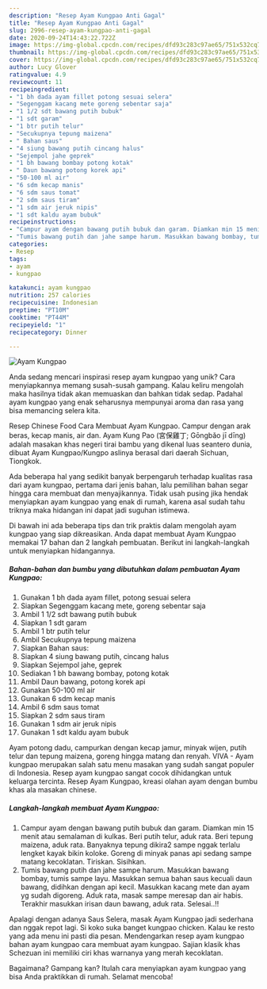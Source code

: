 ```yaml
---
description: "Resep Ayam Kungpao Anti Gagal"
title: "Resep Ayam Kungpao Anti Gagal"
slug: 2996-resep-ayam-kungpao-anti-gagal
date: 2020-09-24T14:43:22.722Z
image: https://img-global.cpcdn.com/recipes/dfd93c283c97ae65/751x532cq70/ayam-kungpao-foto-resep-utama.jpg
thumbnail: https://img-global.cpcdn.com/recipes/dfd93c283c97ae65/751x532cq70/ayam-kungpao-foto-resep-utama.jpg
cover: https://img-global.cpcdn.com/recipes/dfd93c283c97ae65/751x532cq70/ayam-kungpao-foto-resep-utama.jpg
author: Lucy Glover
ratingvalue: 4.9
reviewcount: 11
recipeingredient:
- "1 bh dada ayam fillet potong sesuai selera"
- "Segenggam kacang mete goreng sebentar saja"
- "1 1/2 sdt bawang putih bubuk"
- "1 sdt garam"
- "1 btr putih telur"
- "Secukupnya tepung maizena"
- " Bahan saus"
- "4 siung bawang putih cincang halus"
- "Sejempol jahe geprek"
- "1 bh bawang bombay potong kotak"
- " Daun bawang potong korek api"
- "50-100 ml air"
- "6 sdm kecap manis"
- "6 sdm saus tomat"
- "2 sdm saus tiram"
- "1 sdm air jeruk nipis"
- "1 sdt kaldu ayam bubuk"
recipeinstructions:
- "Campur ayam dengan bawang putih bubuk dan garam. Diamkan min 15 menit atau semalaman di kulkas. Beri putih telur, aduk rata. Beri tepung maizena, aduk rata. Banyaknya tepung dikira2 sampe nggak terlalu lengket kayak bikin koloke. Goreng di minyak panas api sedang sampe matang kecoklatan. Tiriskan. Sisihkan."
- "Tumis bawang putih dan jahe sampe harum. Masukkan bawang bombay, tumis sampe layu. Masukkan semua bahan saus kecuali daun bawang, didihkan dengan api kecil. Masukkan kacang mete dan ayam yg sudah digoreng. Aduk rata, masak sampe meresap dan air habis. Terakhir masukkan irisan daun bawang, aduk rata. Selesai..!!"
categories:
- Resep
tags:
- ayam
- kungpao

katakunci: ayam kungpao 
nutrition: 257 calories
recipecuisine: Indonesian
preptime: "PT10M"
cooktime: "PT44M"
recipeyield: "1"
recipecategory: Dinner

---
```



![Ayam Kungpao](https://img-global.cpcdn.com/recipes/dfd93c283c97ae65/751x532cq70/ayam-kungpao-foto-resep-utama.jpg)

Anda sedang mencari inspirasi resep ayam kungpao yang unik? Cara menyiapkannya memang susah-susah gampang. Kalau keliru mengolah maka hasilnya tidak akan memuaskan dan bahkan tidak sedap. Padahal ayam kungpao yang enak seharusnya mempunyai aroma dan rasa yang bisa memancing selera kita.

Resep Chinese Food Cara Membuat Ayam Kungpao. Campur dengan arak beras, kecap manis, air dan. Ayam Kung Pao (宮保雞丁; Gōngbǎo jī dīng) adalah masakan khas negeri tirai bambu yang dikenal luas seantero dunia, dibuat Ayam Kungpao/Kungpo aslinya berasal dari daerah Sichuan, Tiongkok.

Ada beberapa hal yang sedikit banyak berpengaruh terhadap kualitas rasa dari ayam kungpao, pertama dari jenis bahan, lalu pemilihan bahan segar hingga cara membuat dan menyajikannya. Tidak usah pusing jika hendak menyiapkan ayam kungpao yang enak di rumah, karena asal sudah tahu triknya maka hidangan ini dapat jadi suguhan istimewa.


Di bawah ini ada beberapa tips dan trik praktis dalam mengolah ayam kungpao yang siap dikreasikan. Anda dapat membuat Ayam Kungpao memakai 17 bahan dan 2 langkah pembuatan. Berikut ini langkah-langkah untuk menyiapkan hidangannya.

<!--inarticleads1-->

##### Bahan-bahan dan bumbu yang dibutuhkan dalam pembuatan Ayam Kungpao:

1. Gunakan 1 bh dada ayam fillet, potong sesuai selera
1. Siapkan Segenggam kacang mete, goreng sebentar saja
1. Ambil 1 1/2 sdt bawang putih bubuk
1. Siapkan 1 sdt garam
1. Ambil 1 btr putih telur
1. Ambil Secukupnya tepung maizena
1. Siapkan  Bahan saus:
1. Siapkan 4 siung bawang putih, cincang halus
1. Siapkan Sejempol jahe, geprek
1. Sediakan 1 bh bawang bombay, potong kotak
1. Ambil  Daun bawang, potong korek api
1. Gunakan 50-100 ml air
1. Gunakan 6 sdm kecap manis
1. Ambil 6 sdm saus tomat
1. Siapkan 2 sdm saus tiram
1. Gunakan 1 sdm air jeruk nipis
1. Gunakan 1 sdt kaldu ayam bubuk


Ayam potong dadu, campurkan dengan kecap jamur, minyak wijen, putih telur dan tepung maizena, goreng hingga matang dan renyah. VIVA - Ayam kungpao merupakan salah satu menu masakan yang sudah sangat populer di Indonesia. Resep ayam kungpao sangat cocok dihidangkan untuk keluarga tercinta. Resep Ayam Kungpao, kreasi olahan ayam dengan bumbu khas ala masakan chinese. 

<!--inarticleads2-->

##### Langkah-langkah membuat Ayam Kungpao:

1. Campur ayam dengan bawang putih bubuk dan garam. Diamkan min 15 menit atau semalaman di kulkas. Beri putih telur, aduk rata. Beri tepung maizena, aduk rata. Banyaknya tepung dikira2 sampe nggak terlalu lengket kayak bikin koloke. Goreng di minyak panas api sedang sampe matang kecoklatan. Tiriskan. Sisihkan.
1. Tumis bawang putih dan jahe sampe harum. Masukkan bawang bombay, tumis sampe layu. Masukkan semua bahan saus kecuali daun bawang, didihkan dengan api kecil. Masukkan kacang mete dan ayam yg sudah digoreng. Aduk rata, masak sampe meresap dan air habis. Terakhir masukkan irisan daun bawang, aduk rata. Selesai..!!


Apalagi dengan adanya Saus Selera, masak Ayam Kungpao jadi sederhana dan nggak repot lagi. Si koko suka banget kungpao chicken. Kalau ke resto yang ada menu ini pasti dia pesan. Mendengarkan resep ayam kungpao bahan ayam kungpao cara membuat ayam kungpao. Sajian klasik khas Schezuan ini memiliki ciri khas warnanya yang merah kecoklatan. 

Bagaimana? Gampang kan? Itulah cara menyiapkan ayam kungpao yang bisa Anda praktikkan di rumah. Selamat mencoba!
